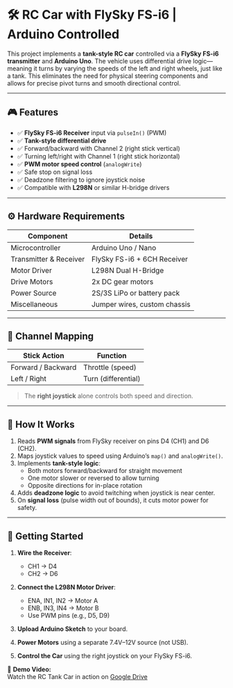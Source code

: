 # 🛠️ RC Car with FlySky FS-i6 | Arduino Controlled

This project implements a **tank-style RC car** controlled via a **FlySky FS-i6 transmitter** and **Arduino Uno**. The vehicle uses differential drive logic—meaning it turns by varying the speeds of the left and right wheels, just like a tank. This eliminates the need for physical steering components and allows for precise pivot turns and smooth directional control.

---

## 🎮 Features

- ✅ **FlySky FS-i6 Receiver** input via `pulseIn()` (PWM)
- ✅ **Tank-style differential drive**
- ✅ Forward/backward with Channel 2 (right stick vertical)
- ✅ Turning left/right with Channel 1 (right stick horizontal)
- ✅ **PWM motor speed control** (`analogWrite`)
- ✅ Safe stop on signal loss
- ✅ Deadzone filtering to ignore joystick noise
- ✅ Compatible with **L298N** or similar H-bridge drivers

---

## ⚙️ Hardware Requirements

| Component             | Details                             |
|----------------------|-------------------------------------|
| Microcontroller       | Arduino Uno / Nano                 |
| Transmitter & Receiver| FlySky FS-i6 + 6CH Receiver        |
| Motor Driver          | L298N Dual H-Bridge                |
| Drive Motors          | 2x DC gear motors                  |
| Power Source          | 2S/3S LiPo or battery pack         |
| Miscellaneous         | Jumper wires, custom chassis       |

---

## 📡 Channel Mapping

| Stick Action        | Function            |
|---------------------|---------------------|
| Forward / Backward  | Throttle (speed)    |
| Left / Right        | Turn (differential) |

> The **right joystick** alone controls both speed and direction.

---

## 🧠 How It Works

1. Reads **PWM signals** from FlySky receiver on pins D4 (CH1) and D6 (CH2).
2. Maps joystick values to speed using Arduino’s `map()` and `analogWrite()`.
3. Implements **tank-style logic**:
   - Both motors forward/backward for straight movement
   - One motor slower or reversed to allow turning
   - Opposite directions for in-place rotation
4. Adds **deadzone logic** to avoid twitching when joystick is near center.
5. On **signal loss** (pulse width out of bounds), it cuts motor power for safety.

---

## 🚀 Getting Started

1. **Wire the Receiver**:
   - CH1 → D4
   - CH2 → D6

2. **Connect the L298N Motor Driver**:
   - ENA, IN1, IN2 → Motor A
   - ENB, IN3, IN4 → Motor B
   - Use PWM pins (e.g., D5, D9)

3. **Upload Arduino Sketch** to your board.

4. **Power Motors** using a separate 7.4V–12V source (not USB).

5. **Control the Car** using the right joystick on your FlySky FS-i6.


🎥 **Demo Video:**  
Watch the RC Tank Car in action on [Google Drive](https://drive.google.com/file/d/1MseBLSsVP5M2Rwaa5-f8mhz3zf7QtKl4/view?usp=sharing)


